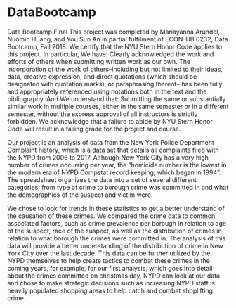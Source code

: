 # DataBootcamp
Data Bootcamp Final
This project was completed by Mariayanna Arundel, Nuomin Huang, and You Sun An in partial fulfilment of ECON-UB.0232, Data Bootcamp, Fall 2018. We certify that the NYU Stern Honor Code applies to this project. In particular, We have: Clearly acknowledged the work and efforts of others when submitting written work as our own. The incorporation of the work of others–including but not limited to their ideas, data, creative expression, and direct quotations (which should be designated with quotation marks), or paraphrasing thereof– has been fully and appropriately referenced using notations both in the text and the bibliography. And We understand that: Submitting the same or substantially similar work in multiple courses, either in the same semester or in a different semester, without the express approval of all instructors is strictly forbidden. We acknowledge that a failure to abide by NYU Stern Honor Code will result in a failing grade for the project and course.

Our project is an analysis of data from the New York Police Department Complaint history, which is a data set that details all complaints filed with the NYPD from 2006 to 2017. Although New York City has a very high number of crimes occurring per year, the “homicide number is the lowest in the modern era of NYPD Compstat record keeping, which began in 1994”. The spreadsheet organizes the data into a set of several different categories, from type of crime to borough crime was committed in and what the demographics of the suspect and victim were.

We chose to look for trends in these statistics to get a better understand of the causation of these crimes. We compared the crime data to common associated factors, such as crime prevalence per borough in relation to age of the suspect, race of the suspect, as well as the distribution of crimes in relation to what borough the crimes were committed in. The analysis of this data will provide a better understanding of the distribution of crime in New York City over the last decade. This data can be further utilized by the NYPD themselves to help create tactics to combat these crimes in the coming years, for example, for our first analysis, which goes into detail about the crimes committed on christmas day, NYPD can look at our data and chose to make strategic decisions such as increasing NYPD staff is heavily populated shopping areas to help catch and combat shoplifting crime. 



